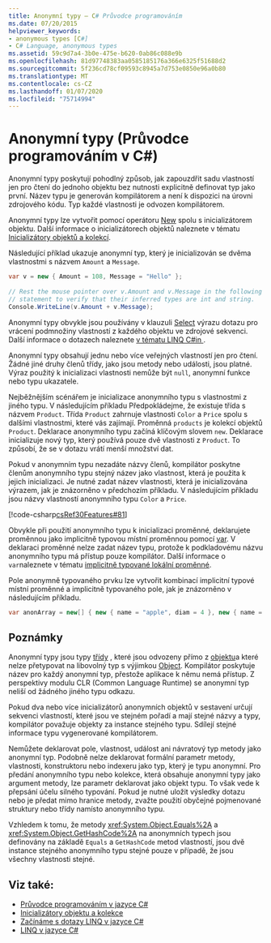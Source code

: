 ```yaml
---
title: Anonymní typy – C# Průvodce programováním
ms.date: 07/20/2015
helpviewer_keywords:
- anonymous types [C#]
- C# Language, anonymous types
ms.assetid: 59c9d7a4-3b0e-475e-b620-0ab86c088e9b
ms.openlocfilehash: 81d97748383aa0585185176a366e6325f51688d2
ms.sourcegitcommit: 5f236cd78cf09593c8945a7d753e0850e96a0b80
ms.translationtype: MT
ms.contentlocale: cs-CZ
ms.lasthandoff: 01/07/2020
ms.locfileid: "75714994"
---
```

# <a name="anonymous-types-c-programming-guide"></a>Anonymní typy (Průvodce programováním v C#)

Anonymní typy poskytují pohodlný způsob, jak zapouzdřit sadu vlastností jen pro čtení do jednoho objektu bez nutnosti explicitně definovat typ jako první. Název typu je generován kompilátorem a není k dispozici na úrovni zdrojového kódu. Typ každé vlastnosti je odvozen kompilátorem.  
  
 Anonymní typy lze vytvořit pomocí operátoru [New](../../language-reference/operators/new-operator.md) spolu s inicializátorem objektu. Další informace o inicializátorech objektů naleznete v tématu [Inicializátory objektů a kolekcí](./object-and-collection-initializers.md).  
  
 Následující příklad ukazuje anonymní typ, který je inicializován se dvěma vlastnostmi s názvem `Amount` a `Message`.  
  
```csharp  
var v = new { Amount = 108, Message = "Hello" };  
  
// Rest the mouse pointer over v.Amount and v.Message in the following  
// statement to verify that their inferred types are int and string.  
Console.WriteLine(v.Amount + v.Message);  
```  
  
 Anonymní typy obvykle jsou používány v klauzuli [Select](../../language-reference/keywords/select-clause.md) výrazu dotazu pro vrácení podmnožiny vlastností z každého objektu ve zdrojové sekvenci. Další informace o dotazech naleznete [v tématu LINQ C#in ](../../linq/index.md).  
  
 Anonymní typy obsahují jednu nebo více veřejných vlastností jen pro čtení. Žádné jiné druhy členů třídy, jako jsou metody nebo události, jsou platné. Výraz použitý k inicializaci vlastnosti nemůže být `null`, anonymní funkce nebo typu ukazatele.  
  
 Nejběžnějším scénářem je inicializace anonymního typu s vlastnostmi z jiného typu. V následujícím příkladu Předpokládejme, že existuje třída s názvem `Product`. Třída `Product` zahrnuje vlastnosti `Color` a `Price` spolu s dalšími vlastnostmi, které vás zajímají. Proměnná `products` je kolekcí objektů `Product`. Deklarace anonymního typu začíná klíčovým slovem `new`. Deklarace inicializuje nový typ, který používá pouze dvě vlastnosti z `Product`. To způsobí, že se v dotazu vrátí menší množství dat.  
  
 Pokud v anonymním typu nezadáte názvy členů, kompilátor poskytne členům anonymního typu stejný název jako vlastnost, která je použita k jejich inicializaci. Je nutné zadat název vlastnosti, která je inicializována výrazem, jak je znázorněno v předchozím příkladu. V následujícím příkladu jsou názvy vlastností anonymního typu `Color` a `Price`.  
  
 [!code-csharp[csRef30Features#81](~/samples/snippets/csharp/VS_Snippets_VBCSharp/csRef30Features/CS/csref30.cs#81)]  
  
 Obvykle při použití anonymního typu k inicializaci proměnné, deklarujete proměnnou jako implicitně typovou místní proměnnou pomocí [var](../../language-reference/keywords/var.md). V deklaraci proměnné nelze zadat název typu, protože k podkladovému názvu anonymního typu má přístup pouze kompilátor. Další informace o `var`naleznete v tématu [implicitně typované lokální proměnné](./implicitly-typed-local-variables.md).  
  
 Pole anonymně typovaného prvku lze vytvořit kombinací implicitní typové místní proměnné a implicitně typovaného pole, jak je znázorněno v následujícím příkladu.  
  
```csharp  
var anonArray = new[] { new { name = "apple", diam = 4 }, new { name = "grape", diam = 1 }};  
```  
  
## <a name="remarks"></a>Poznámky  
 Anonymní typy jsou typy [třídy](../../language-reference/keywords/class.md) , které jsou odvozeny přímo z [objektu](../../language-reference/builtin-types/reference-types.md)a které nelze přetypovat na libovolný typ s výjimkou [Object](../../language-reference/builtin-types/reference-types.md). Kompilátor poskytuje název pro každý anonymní typ, přestože aplikace k němu nemá přístup. Z perspektivy modulu CLR (Common Language Runtime) se anonymní typ neliší od žádného jiného typu odkazu.  
  
 Pokud dva nebo více inicializátorů anonymních objektů v sestavení určují sekvenci vlastností, které jsou ve stejném pořadí a mají stejné názvy a typy, kompilátor považuje objekty za instance stejného typu. Sdílejí stejné informace typu vygenerované kompilátorem.  
  
 Nemůžete deklarovat pole, vlastnost, událost ani návratový typ metody jako anonymní typ. Podobně nelze deklarovat formální parametr metody, vlastnosti, konstruktoru nebo indexeru jako typ, který je typu anonymní. Pro předání anonymního typu nebo kolekce, která obsahuje anonymní typy jako argument metody, lze parametr deklarovat jako objekt typu. To však vede k přepsání účelu silného typování. Pokud je nutné uložit výsledky dotazu nebo je předat mimo hranice metody, zvažte použití obyčejné pojmenované struktury nebo třídy namísto anonymního typu.  
  
 Vzhledem k tomu, že metody <xref:System.Object.Equals%2A> a <xref:System.Object.GetHashCode%2A> na anonymních typech jsou definovány na základě `Equals` a `GetHashCode` metod vlastností, jsou dvě instance stejného anonymního typu stejné pouze v případě, že jsou všechny vlastnosti stejné.  
  
## <a name="see-also"></a>Viz také:

- [Průvodce programováním v jazyce C#](../index.md)
- [Inicializátory objektu a kolekce](./object-and-collection-initializers.md)
- [Začínáme s dotazy LINQ v jazyce C#](/dotnet/csharp/programming-guide/concepts/linq/)
- [LINQ v jazyce C#](../../linq/index.md)
